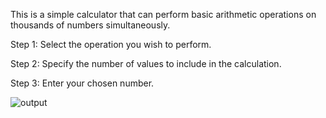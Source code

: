 This is a simple calculator that can perform basic arithmetic operations on thousands of numbers simultaneously.

Step 1: Select the operation you wish to perform.

Step 2: Specify the number of values to include in the calculation.

Step 3: Enter your chosen number.

![output](https://github.com/user-attachments/assets/2c381013-3e05-476b-8fe0-f79939511b34)
